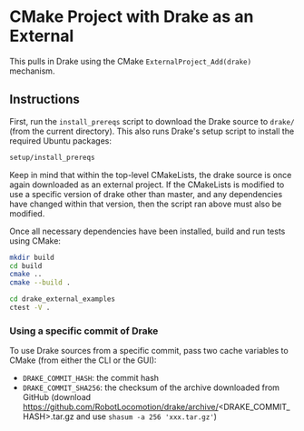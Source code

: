 # CMake Project with Drake as an External

This pulls in Drake using the CMake `ExternalProject_Add(drake)` mechanism.

## Instructions

First, run the `install_prereqs` script to download the
Drake source to `drake/` (from the current directory).
This also runs Drake's setup script to install the required Ubuntu packages:

```bash
setup/install_prereqs
```

Keep in mind that within the top-level CMakeLists, the drake source is once
again downloaded as an external project. If the CMakeLists is modified to use
a specific version of drake other than master, and any dependencies have
changed within that version, then the script ran above must also be modified.

Once all necessary dependencies have been installed, build and run tests
using CMake:

```bash
mkdir build
cd build
cmake ..
cmake --build .

cd drake_external_examples
ctest -V .
```

### Using a specific commit of Drake

To use Drake sources from a specific commit, pass two cache variables to
CMake (from either the CLI or the GUI):

* `DRAKE_COMMIT_HASH`: the commit hash
* `DRAKE_COMMIT_SHA256`: the checksum of the archive downloaded from GitHub
(download https://github.com/RobotLocomotion/drake/archive/<DRAKE_COMMIT_HASH>.tar.gz
and use `shasum -a 256 'xxx.tar.gz'`)
